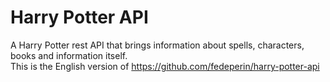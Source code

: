 # Harry Potter API
A Harry Potter rest API that brings information about spells, characters, books and information itself. <br>
This is the English version of https://github.com/fedeperin/harry-potter-api
